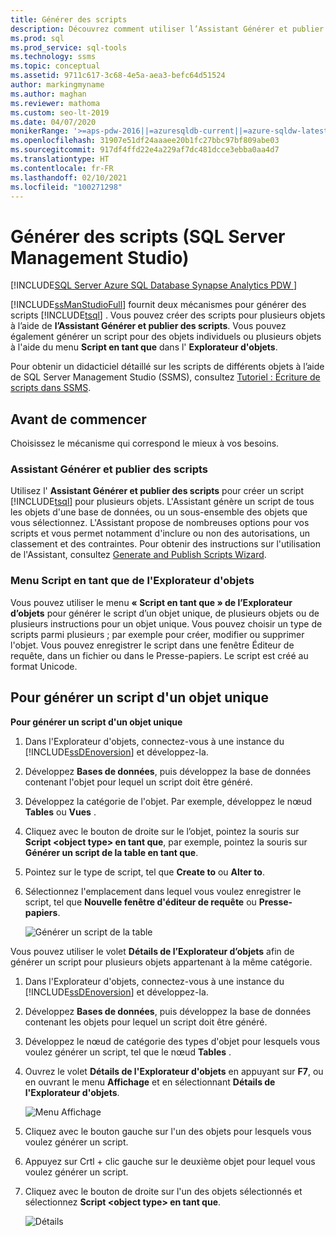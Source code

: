 ```yaml
---
title: Générer des scripts
description: Découvrez comment utiliser l’Assistant Générer et publier des scripts pour créer des scripts Transact-SQL pour plusieurs objets et comment utiliser le script en tant que menu dans l'Explorateur d'objets pour générer des scripts pour des objets individuels ou multiples.
ms.prod: sql
ms.prod_service: sql-tools
ms.technology: ssms
ms.topic: conceptual
ms.assetid: 9711c617-3c68-4e5a-aea3-befc64d51524
author: markingmyname
ms.author: maghan
ms.reviewer: mathoma
ms.custom: seo-lt-2019
ms.date: 04/07/2020
monikerRange: '>=aps-pdw-2016||=azuresqldb-current||=azure-sqldw-latest||>=sql-server-2016||>=sql-server-linux-2017||=azuresqldb-mi-current'
ms.openlocfilehash: 31907e51df24aaaee20b1fc27bbc97bf809abe03
ms.sourcegitcommit: 917df4ffd22e4a229af7dc481dcce3ebba0aa4d7
ms.translationtype: HT
ms.contentlocale: fr-FR
ms.lasthandoff: 02/10/2021
ms.locfileid: "100271298"
---
```

# <a name="generate-scripts-sql-server-management-studio"></a>Générer des scripts (SQL Server Management Studio)

[!INCLUDE[SQL Server Azure SQL Database Synapse Analytics PDW ](../../includes/applies-to-version/sql-asdb-asdbmi-asa-pdw.md)]

[!INCLUDE[ssManStudioFull](../../includes/ssmanstudiofull-md.md)] fournit deux mécanismes pour générer des scripts [!INCLUDE[tsql](../../includes/tsql-md.md)] . Vous pouvez créer des scripts pour plusieurs objets à l’aide de **l’Assistant Générer et publier des scripts**. Vous pouvez également générer un script pour des objets individuels ou plusieurs objets à l'aide du menu **Script en tant que** dans l' **Explorateur d'objets**.

Pour obtenir un didacticiel détaillé sur les scripts de différents objets à l’aide de SQL Server Management Studio (SSMS), consultez [Tutoriel : Écriture de scripts dans SSMS](../tutorials/scripting-ssms.md).

## <a name="before-you-begin"></a>Avant de commencer

Choisissez le mécanisme qui correspond le mieux à vos besoins. 

###  <a name="generate-and-publish-scripts-wizard"></a><a name="GenPubScriptWiz"></a> Assistant Générer et publier des scripts

Utilisez l' **Assistant Générer et publier des scripts** pour créer un script [!INCLUDE[tsql](../../includes/tsql-md.md)] pour plusieurs objets. L'Assistant génère un script de tous les objets d'une base de données, ou un sous-ensemble des objets que vous sélectionnez. L'Assistant propose de nombreuses options pour vos scripts et vous permet notamment d'inclure ou non des autorisations, un classement et des contraintes. Pour obtenir des instructions sur l'utilisation de l'Assistant, consultez [Generate and Publish Scripts Wizard](./generate-and-publish-scripts-wizard.md).
  
### <a name="object-explorer-script-as-menu"></a><a name="OEScriptAsMenu"></a> Menu Script en tant que de l'Explorateur d'objets

Vous pouvez utiliser le menu **« Script en tant que » de l’Explorateur d’objets** pour générer le script d’un objet unique, de plusieurs objets ou de plusieurs instructions pour un objet unique. Vous pouvez choisir un type de scripts parmi plusieurs ; par exemple pour créer, modifier ou supprimer l'objet. Vous pouvez enregistrer le script dans une fenêtre Éditeur de requête, dans un fichier ou dans le Presse-papiers. Le script est créé au format Unicode.

## <a name="to-generate-a-script-of-a-single-object"></a><a name="ScriptSingleObject"></a> Pour générer un script d'un objet unique

**Pour générer un script d'un objet unique**

1. Dans l'Explorateur d'objets, connectez-vous à une instance du [!INCLUDE[ssDEnoversion](../../includes/ssdenoversion-md.md)] et développez-la.

2. Développez **Bases de données**, puis développez la base de données contenant l'objet pour lequel un script doit être généré.

3. Développez la catégorie de l'objet. Par exemple, développez le nœud **Tables** ou **Vues** .

4. Cliquez avec le bouton de droite sur le l’objet, pointez la souris sur **Script \<object type> en tant que**, par exemple, pointez la souris sur **Générer un script de la table en tant que**.

5. Pointez sur le type de script, tel que **Create to** ou **Alter to**.

6. Sélectionnez l'emplacement dans lequel vous voulez enregistrer le script, tel que **Nouvelle fenêtre d'éditeur de requête** ou **Presse-papiers**.

    ![Générer un script de la table](media/generate-scripts-sql-server-management-studio/script-table.png)

Vous pouvez utiliser le volet **Détails de l’Explorateur d’objets** afin de générer un script pour plusieurs objets appartenant à la même catégorie.

1. Dans l'Explorateur d'objets, connectez-vous à une instance du [!INCLUDE[ssDEnoversion](../../includes/ssdenoversion-md.md)] et développez-la.

2. Développez **Bases de données**, puis développez la base de données contenant les objets pour lequel un script doit être généré.

3. Développez le nœud de catégorie des types d'objet pour lesquels vous voulez générer un script, tel que le nœud **Tables** .

4. Ouvrez le volet **Détails de l'Explorateur d'objets** en appuyant sur **F7**, ou en ouvrant le menu **Affichage** et en sélectionnant **Détails de l'Explorateur d'objets**.

    ![Menu Affichage](media/generate-scripts-sql-server-management-studio/object-explorer-details-view-menu.png)

5. Cliquez avec le bouton gauche sur l'un des objets pour lesquels vous voulez générer un script.

6. Appuyez sur Crtl + clic gauche sur le deuxième objet pour lequel vous voulez générer un script.

7. Cliquez avec le bouton de droite sur l'un des objets sélectionnés et sélectionnez **Script \<object type> en tant que**.

    ![Détails](media/generate-scripts-sql-server-management-studio/object-explorer-details.png)